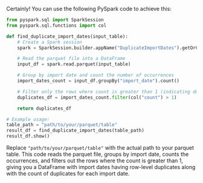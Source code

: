 Certainly! You can use the following PySpark code to achieve this:

```python
from pyspark.sql import SparkSession
from pyspark.sql.functions import col

def find_duplicate_import_dates(input_table):
    # Create a Spark session
    spark = SparkSession.builder.appName("DuplicateImportDates").getOrCreate()

    # Read the parquet file into a DataFrame
    input_df = spark.read.parquet(input_table)

    # Group by import date and count the number of occurrences
    import_dates_count = input_df.groupBy("import_date").count()

    # Filter only the rows where count is greater than 1 (indicating duplicates)
    duplicates_df = import_dates_count.filter(col("count") > 1)

    return duplicates_df

# Example usage:
table_path = "path/to/your/parquet/table"
result_df = find_duplicate_import_dates(table_path)
result_df.show()
```

Replace `"path/to/your/parquet/table"` with the actual path to your parquet table. This code reads the parquet file, groups by import date, counts the occurrences, and filters out the rows where the count is greater than 1, giving you a DataFrame with import dates having row-level duplicates along with the count of duplicates for each import date.

